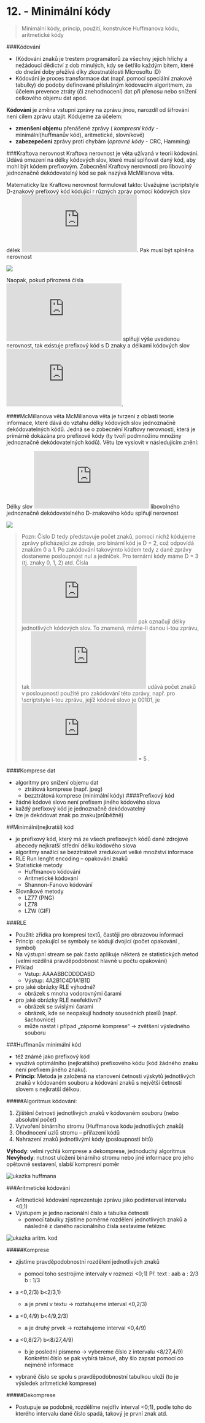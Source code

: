 # 12. - Minimální kódy

> Minimální kódy, princip, použití, konstrukce Huffmanova kódu, aritmetické kódy

###Kódování
- (Kódování znaků je trestem programátorů za všechny jejich hříchy a nežádoucí dědictví z dob minulých, kdy se šetřilo každým bitem, které do dnešní doby přežívá díky zkostnatělosti Microsoftu :D)
- Kódování je proces transformace dat (např. pomocí speciální znakové tabulky) do podoby definované příslušným kódovacím algoritmem, za účelem prevence ztráty (či znehodnocení) dat při přenosu nebo snížení celkového objemu dat apod.

**Kódování** je změna vstupní zprávy na zprávu jinou, narozdíl od šifrování není cílem zprávu utajit. Kódujeme za účelem:

- **zmenšení objemu** přenášené zprávy ( *kompresní kódy* - minimální(huffmanův kód), aritmetické, slovníkové)
- **zabezepečení** zprávy proti chybám (*opravné kódy* - CRC, Hamming)

###Kraftova nerovnost
Kraftova nerovnost je věta užívaná v teorii kódování. Udává omezení na délky kódových slov, které musí splňovat daný kód, aby mohl být kódem prefixovým. Zobecnění Kraftovy nerovnosti pro libovolný jednoznačně dekódovatelný kód se pak nazývá McMillanova věta.

Matematicky lze Kraftovu nerovnost formulovat takto: Uvažujme \scriptstyle D-znakový prefixový kód kódující  r různých zpráv pomocí kódových slov délek ![l_1, l_2, \ldots, l_r ](https://latex.codecogs.com/svg.latex?l_1%2C%20l_2%2C%20%5Cldots%2C%20l_r). Pak musí být splněna nerovnost

![](https://upload.wikimedia.org/math/f/5/a/f5ad6c8b0d3c2bfdbe7d77700592aab4.png)

Naopak, pokud přirozená čísla ![l_1, l_2, \ldots, l_r ](https://latex.codecogs.com/svg.latex?l_1%2C%20l_2%2C%20%5Cldots%2C%20l_r) splňují výše uvedenou nerovnost, tak existuje prefixový kód s D znaky a délkami kódových slov ![l_1, l_2, \ldots, l_r ](https://latex.codecogs.com/svg.latex?l_1%2C%20l_2%2C%20%5Cldots%2C%20l_r).

####McMillanova věta
McMillanova věta je tvrzení z oblasti teorie informace, které dává do vztahu délky kódových slov jednoznačně dekódovatelných kódů. Jedná se o zobecnění Kraftovy nerovnosti, která je primárně dokázána pro prefixové kódy (ty tvoří podmnožinu množiny jednoznačně dekódovatelných kódů). Větu lze vyslovit v následujícím znění:

Délky slov ![l_i](https://latex.codecogs.com/svg.latex?l_i) libovolného jednoznačně dekódovatelného D-znakového kódu splňují nerovnost

![](https://upload.wikimedia.org/math/b/4/9/b49a15762132fae47ad9f53c05211b4d.png)

>Pozn: Číslo D tedy představuje počet znaků, pomocí nichž kódujeme zprávy přicházející ze zdroje, pro binární kód je D = 2, což odpovídá znakům 0 a 1. Po zakódování takovýmto kódem tedy z dané zprávy dostaneme posloupnost nul a jedniček. Pro ternární kódy máme D = 3 (tj. znaky 0, 1, 2) atd. Čísla ![l_1, l_2, \ldots](https://latex.codecogs.com/svg.latex?l_1%2C%20l_2%2C%20%5Cldots) pak označují délky jednotlivých kódových slov. To znamená, máme-li danou i-tou zprávu, tak ![l_i](https://latex.codecogs.com/svg.latex?l_i) udává počet znaků v posloupnosti použité pro zakódování této zprávy, např. pro \scriptstyle i-tou zprávu, jejíž kódové slovo je 00101, je ![l_i](https://latex.codecogs.com/svg.latex?l_i) = 5 .

####Komprese dat
- algoritmy pro snížení objemu dat
	- ztrátová komprese (např. jpeg)
	- bezztrátová komprese (minimální kódy)
####Prefixový kód
- žádné kódové slovo není prefixem jiného kódového slova
- každý prefixový kód je jednoznačně dekódovatelný
- lze je dekódovat znak po znaku(průběžně)

##Minimální(nejkratší) kód
- je prefixový kód, který má ze všech prefixových kódů dané zdrojové abecedy nejkratší střední délku kódového slova
- algoritmy snažící se bezztrátově zredukovat velké množství informace
- RLE Run lenght encoding – opakování znaků 
- Statistické metody
	- Huffmanovo kódování
	- Aritmetické kódování
	- Shannon-Fanovo kódování
- Slovníkové metody
	- LZ77 (PNG)
	- LZ78
	- LZW (GIF) 

###RLE
- Použití: zřídka pro kompresi textů, častěji pro obrazovou informaci
- Princip: opakující se symboly se kódují dvojicí (počet opakování , symbol)
- Na výstupní stream se pak často aplikuje některá ze statistických metod (velmi rozdílná pravděpodobnost hlavně u počtu opakování)
- Příklad
	- Vstup: AAAABBCDDDDABD
    - Výstup: 4A2B1C4D1A1B1D
- pro jaké obrázky RLE výhodné?
	- obrázek s mnoha vodorovnými čarami
-  pro jaké obrázky RLE neefektivní?
	-   obrázek se svislými čarami 
	- obrázek, kde se neopakují hodnoty sousedních pixelů (např. šachovnice)
	-  může nastat i případ „záporné komprese“ → zvětšení výsledného souboru 

###Huffmanův minimální kód  
- též známé jako prefixový kód
- využívá optimálního (nejkratšího) prefixového kódu  (kód žádného znaku není 
prefixem jiného znaku).
- **Princip**: Metoda je založená na stanovení četnosti výskytů jednotlivých 
znaků v kódovaném souboru a kódování znaků s největší četností 
slovem s nejkratší délkou. 

#####Algoritmus kódování: 
1. Zjištění četnosti jednotlivých znaků v kódovaném souboru (nebo absolutní počet) 
2. Vytvoření binárního stromu (Huffmanova kódu jednotlivých znaků) 
3. Ohodnocení uzlů stromu – přiřazení kódů 
4. Nahrazení znaků jednotlivými kódy (posloupností bitů) 

**Výhody**: velmi rychlá komprese a dekomprese, jednoduchý algoritmus \
**Nevýhody**: nutnost uložení binárního stromu nebo jiné informace pro jeho opětovné 
sestavení, slabší kompresní poměr 

![ukazka huffmana](https://github.com/tomaskrizek/tul-szz-it-nv/blob/master/12_minimalni_kody/ukazka_huff.png)

###Aritmetické kódování
- Aritmetické kódování reprezentuje zprávu jako podinterval intervalu <0,1)
- Výstupem je jedno racionální číslo a tabulka četností
	- pomocí tabulky zjistíme poměrné rozdělení jednotlivých znaků a následně z daného racionálního čísla sestavíme řetězec

![ukazka aritm. kod](https://github.com/tomaskrizek/tul-szz-it-nv/blob/master/12_minimalni_kody/aritm_kod.png)

#####Komprese
- zjistíme pravděpodobnostní rozdělení jednotlivých znaků
	- pomocí toho sestrojíme intervaly v rozmezi <0;1)
Př.
text : aab
a : 2/3
b : 1/3
- a <0,2/3) b<2/3,1)
	- a je první v textu  -> roztahujeme interval <0,2/3)
- a <0,4/9) b<4/9,2/3)
	- a je druhý prvek  -> roztahujeme interval <0,4/9)
- a <0,8/27) b<8/27,4/9)
	- b je poslední písmeno -> vybereme číslo z intervalu <8/27,4/9)
Konkrétní číslo se pak vybírá takové, aby šlo zapsat pomocí co nejméně informace

- vybrané číslo se spolu s pravděpodobnostní tabulkou uloží (to je výsledek aritmetické komprese)

#####Dekomprese
- Postupuje se podobně, rozdělíme nejdřív interval <0;1), podle toho do kterého intervalu dané číslo spadá, takový je první znak atd.
 
